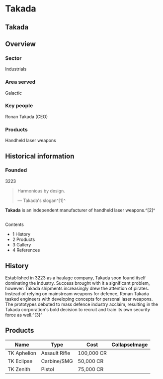 # Takada
## Takada

		

## Overview

### Sector

Industrials

### Area served

Galactic

### Key people

Ronan Takada (CEO)

### Products

Handheld laser weapons

## Historical information

### Founded

3223

> 
> 
> Harmonious by design.
> 
> 
> — Takada's slogan^[1]^
> 

**Takada** is an independent manufacturer of handheld laser weapons.^[2]^ 

## 

Contents

- 1 History
- 2 Products
- 3 Gallery
- 4 References

## History

Established in 3223 as a haulage company, Takada soon found itself dominating the industry. Success brought with it a significant problem, however: Takada shipments increasingly drew the attention of pirates. Instead of relying on mainstream weapons for defence, Ronan Takada tasked engineers with developing concepts for personal laser weapons. The prototypes debuted to mass defence industry acclaim, resulting in the Takada corporation's bold decision to recruit and train its own security force as well.^[3]^

## Products

| Name | Type | Cost | CollapseImage |
| --- | --- | --- | --- |
| TK Aphelion | Assault Rifle | 100,000 CR |  |
| TK Eclipse | Carbine/SMG | 50,000 CR |  |
| TK Zenith | Pistol | 75,000 CR |  |